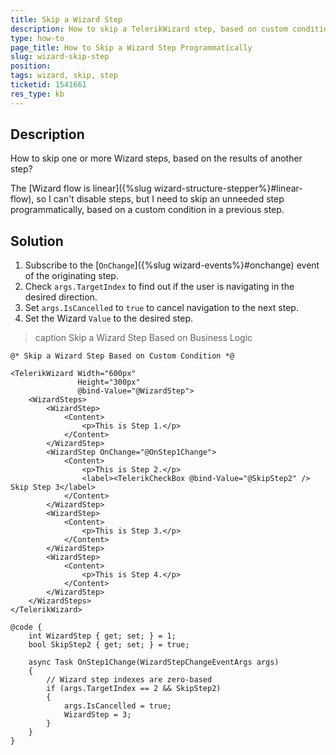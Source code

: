 ```yaml
---
title: Skip a Wizard Step
description: How to skip a TelerikWizard step, based on custom condition from another step?
type: how-to
page_title: How to Skip a Wizard Step Programmatically
slug: wizard-skip-step
position:
tags: wizard, skip, step
ticketid: 1541661
res_type: kb
---
```


## Description

How to skip one or more Wizard steps, based on the results of another step?

The [Wizard flow is linear]({%slug wizard-structure-stepper%}#linear-flow), so I can't disable steps, but I need to skip an unneeded step programmatically, based on a custom condition in a previous step.

## Solution

1. Subscribe to the [`OnChange`]({%slug wizard-events%}#onchange) event of the originating step.
1. Check `args.TargetIndex` to find out if the user is navigating in the desired direction.
1. Set `args.IsCancelled` to `true` to cancel navigation to the next step.
1. Set the Wizard `Value` to the desired step.

>caption Skip a Wizard Step Based on Business Logic

````CSHTML
@* Skip a Wizard Step Based on Custom Condition *@

<TelerikWizard Width="600px"
               Height="300px"
               @bind-Value="@WizardStep">
    <WizardSteps>
        <WizardStep>
            <Content>
                <p>This is Step 1.</p>
            </Content>
        </WizardStep>
        <WizardStep OnChange="@OnStep1Change">
            <Content>
                <p>This is Step 2.</p>
                <label><TelerikCheckBox @bind-Value="@SkipStep2" /> Skip Step 3</label>
            </Content>
        </WizardStep>
        <WizardStep>
            <Content>
                <p>This is Step 3.</p>
            </Content>
        </WizardStep>
        <WizardStep>
            <Content>
                <p>This is Step 4.</p>
            </Content>
        </WizardStep>
    </WizardSteps>
</TelerikWizard>

@code {
    int WizardStep { get; set; } = 1;
    bool SkipStep2 { get; set; } = true;

    async Task OnStep1Change(WizardStepChangeEventArgs args)
    {
        // Wizard step indexes are zero-based
        if (args.TargetIndex == 2 && SkipStep2)
        {
            args.IsCancelled = true;
            WizardStep = 3;
        }
    }
}
````
